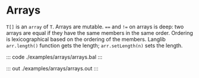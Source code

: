 # Arrays

`T[]` is an `array` of `T`. Arrays are mutable. `==` and `!=` on arrays is deep: two arrays are
equal if they have the same members in the same order. Ordering is lexicographical based on the
ordering of the members. Langlib `arr.length()` function gets the length; `arr.setLength(n)` sets the length.

::: code ./examples/arrays/arrays.bal :::

::: out ./examples/arrays/arrays.out :::